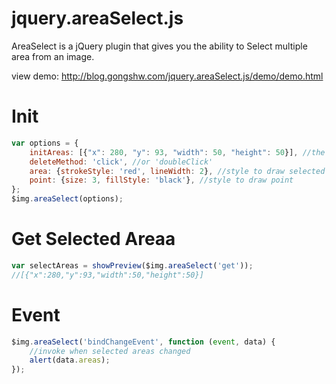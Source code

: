 jquery.areaSelect.js
====================

AreaSelect is a jQuery plugin that gives you the ability to Select multiple area from an image.

view demo: http://blog.gongshw.com/jquery.areaSelect.js/demo/demo.html

Init
====
```javascript
var options = {
	initAreas: [{"x": 280, "y": 93, "width": 50, "height": 50}], //the initial areas when the plugin load
	deleteMethod: 'click', //or 'doubleClick'
	area: {strokeStyle: 'red', lineWidth: 2}, //style to draw selected areas
	point: {size: 3, fillStyle: 'black'}, //style to draw point
};
$img.areaSelect(options);
```

Get Selected Areaa
=================
```javascript
var selectAreas = showPreview($img.areaSelect('get'));
//[{"x":280,"y":93,"width":50,"height":50}]
```

Event
=====
```javascript
$img.areaSelect('bindChangeEvent', function (event, data) {
	//invoke when selected areas changed
	alert(data.areas);
});
```
